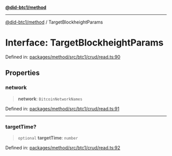 [**@did-btc1/method**](../README.md)

***

[@did-btc1/method](../globals.md) / TargetBlockheightParams

# Interface: TargetBlockheightParams

Defined in: [packages/method/src/btc1/crud/read.ts:90](https://github.com/dcdpr/did-btc1-js/blob/751aedd75738c26882a2149e644ae32b9e424707/packages/method/src/btc1/crud/read.ts#L90)

## Properties

### network

> **network**: `BitcoinNetworkNames`

Defined in: [packages/method/src/btc1/crud/read.ts:91](https://github.com/dcdpr/did-btc1-js/blob/751aedd75738c26882a2149e644ae32b9e424707/packages/method/src/btc1/crud/read.ts#L91)

***

### targetTime?

> `optional` **targetTime**: `number`

Defined in: [packages/method/src/btc1/crud/read.ts:92](https://github.com/dcdpr/did-btc1-js/blob/751aedd75738c26882a2149e644ae32b9e424707/packages/method/src/btc1/crud/read.ts#L92)
